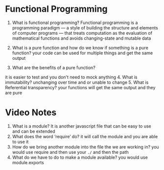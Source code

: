 # Functional Programming


1. What is functional programming?
Functional programming is a programming paradigm — a style of building the structure and elements of computer programs — that treats computation as the evaluation of mathematical functions and avoids changing-state and mutable data 


2. What is a pure function and how do we know if something is a pure function?
your code can be used for multiple things and get the same output
3. What are the benefits of a pure function?

it is easier to test and you don't need to mock anything
4. What is immutability?
unchanging over time and or unable to change
5. What is Referential transparency?
your functions will get the same output and they are pure



# Video Notes
1. What is a module?
It is another javascript file that can be easy to use and can be extended
2. What does the word ‘require’ do?
it will call the module and you are able to use it
3. How do we bring another module into the file the we are working in?
you would use require and then use your `./` and then the path
4. What do we have to do to make a module available?
you would use module.exports
